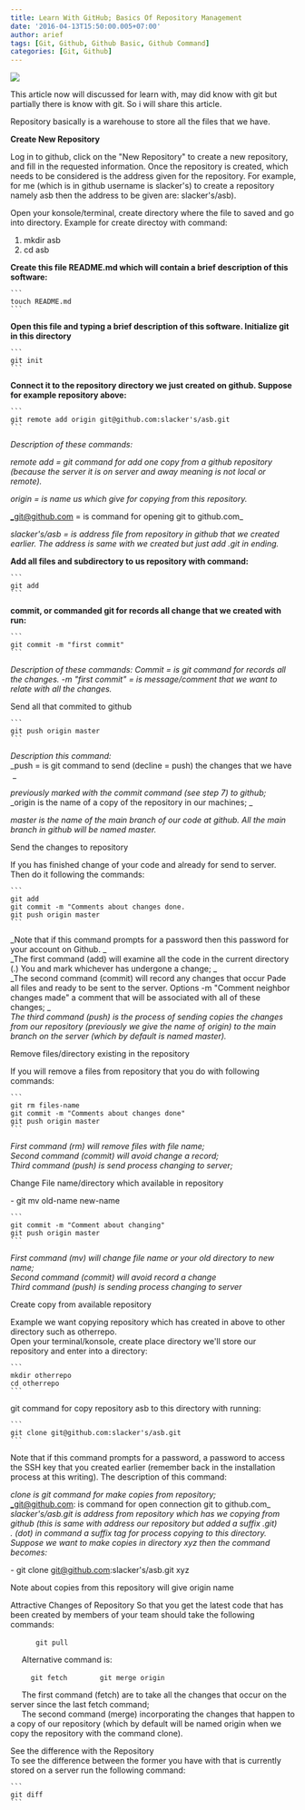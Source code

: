 ```yaml
---
title: Learn With GitHub; Basics Of Repository Management
date: '2016-04-13T15:50:00.005+07:00'
author: arief
tags: [Git, Github, Github Basic, Github Command]
categories: [Git, Github]
---
```


![](https://3.bp.blogspot.com/-saxzerGz11k/VvwDXIFsaXI/AAAAAAAADHA/DLcRkrwzAYohcsEjl_IaEke5bc6EJo0LA/s1600/github-mark.png)

This article now will discussed for learn with, may did know with git but partially there is know with git. So i will share this article.  

Repository basically is a warehouse to store all the files that we have.  

**Create New Repository**  

Log in to github, click on the "New Repository" to create a new repository, and fill in the requested information. Once the repository is created, which needs to be considered is the address given for the repository. For example, for me (which is in github username is slacker's) to create a repository namely asb then the address to be given are: slacker's/asb).  

Open your konsole/terminal, create directory where the file to saved and go into directory. Example for create directoy with command:  

1. mkdir asb  
2. cd asb

**Create this file README.md which will contain a brief description of this software:**  

    ```
    touch README.md
    ```

**Open this file and typing a brief description of this software. Initialize git in this directory**

    ```
    git init
    ```

**Connect it to the repository directory we just created on github. Suppose for example repository above:**  

    ```
    git remote add origin git@github.com:slacker's/asb.git
    ```

_Description of these commands:_  

_remote add = git command for add one copy from a github repository (because the server it is on server and away meaning is not local or remote)._  

_origin = is name us which give for copying from this repository._  

_git@github.com = is command for opening git to github.com_  

_slacker's/asb = is address file from repository in github that we created earlier. The address is same with we created but just add .git in ending._  

**Add all files and subdirectory to us repository with command:**  

    ```
    git add
    ```

**commit, or commanded git for records all change that we created with run:**  

    ```
    git commit -m "first commit"
    ```

_Description of these commands:_
_Commit = is git command for records all the changes._
_-m "first commit" = is message/comment that we want to relate with all the changes._  

Send all that commited to github  

    ```
    git push origin master  
    ```

_Description this command:_  
_push = is git command to send (decline = push) the changes that we have  _  

_previously marked with the commit command (see step 7) to github;_  
_origin is the name of a copy of the repository in our machines; _  

_master is the name of the main branch of our code at github. All the main branch in github will be named master._  

Send the changes to repository  

If you has finished change of your code and already for send to server. Then do it following the commands:  

    ```
    git add  
    git commit -m "Comments about changes done.  
    git push origin master  
    ```

_Note that if this command prompts for a password then this password for your account on Github. _  
_The first command (add) will examine all the code in the current directory (.) You and mark whichever has undergone a change; _  
_The second command (commit) will record any changes that occur Pade all files and ready to be sent to the server. Options -m "Comment neighbor changes made" a comment that will be associated with all of these changes; _  
_The third command (push) is the process of sending copies the changes from our repository (previously we give the name of origin) to the main branch on the server (which by default is named master)._  

Remove files/directory existing in the repository

If you will remove a files from repository that you do with following commands:  

    ```
    git rm files-name  
    git commit -m "Comments about changes done"  
    git push origin master
    ```

_First command (rm) will remove files with file name;_  
_Second command (commit) will avoid change a record;_  
_Third command (push) is send process changing to server;_  

Change File name/directory which available in repository  

_-_ git mv old-name new-name

    ```
    git commit -m "Comment about changing"  
    git push origin master
    ```
  
_First command (mv) will change file name or your old directory to new name;_  
_Second command (commit) will avoid record a change_  
_Third command (push) is sending process changing to server_ 

Create copy from available repository  

Example we want copying repository which has created in above to other directory such as otherrepo.  
Open your terminal/konsole, create place directory we'll store our repository and enter into a directory:  

    ```
    mkdir otherrepo  
    cd otherrepo
    ```

git command for copy repository asb to this directory with running:  

    ```
    git clone git@github.com:slacker's/asb.git
    ```

Note that if this command prompts for a password, a password to access the SSH key that you created earlier (remember back in the installation process at this writing). The description of this command:  

_clone is git command for make copies from repository;_  
_git@github.com: is command for open connection git to github.com_  
_slacker's/asb.git is address from repository which has we copying from github (this is same with address our repository but added a suffix .git)_  
_. (dot) in command a suffix tag for process copying to this directory._ _Suppose we want to make copies in directory xyz then the command becomes:_  

_-_ git clone git@github.com:slacker's/asb.git xyz  

Note about copies from this repository will give origin name  

Attractive Changes of Repository So that you get the latest code that has been created by members of your team should take the following commands:

    ```
    git pull
    ```

     Alternative command is:  
     
    ```
     git fetch  
     git merge origin
    ```

     The first command (fetch) are to take all the changes that occur on the server since the last fetch command;  
     The second command (merge) incorporating the changes that happen to a copy of our repository (which by default will be named origin when we copy the repository with the command clone).  

See the difference with the Repository  
To see the difference between the former you have with that is currently stored on a server run the following command:

    ```
    git diff
    ```